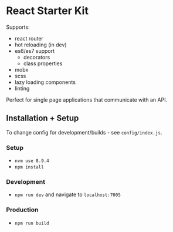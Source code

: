 # React Starter Kit

Supports:
- react router
- hot reloading (in dev)
- es6/es7 support
	- decorators
	- class properties
- mobx
- scss
- lazy loading components
- linting

Perfect for single page applications that communicate with an API.

## Installation + Setup

To change config for development/builds - see `config/index.js`.

### Setup
- `nvm use 8.9.4`
- `npm install`

### Development
- `npm run dev` and navigate to `localhost:7005`

### Production
- `npm run build`
